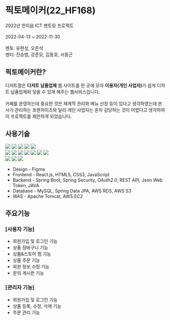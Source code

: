 # **픽토메이커(22_HF168)**
2022년 한이음 ICT 멘토링 프로젝트<br><br>
2022-04-13 ~ 2022-11-30<br><br>
멘토: 유현성, 오은석<br>
멘티: 진승범, 강준모, 김동호, 서동근

## **픽토메이커란?**
디저트팜은 <b>디저트 납품업체</b> 웹 사이트를 한 곳에 모아 <b>이용자(개인 사업자)</b>가 쉽게 디저트 납품업체와 닿을 수 있게 해주는 웹서비스입니다.
<br><br>
카페를 운영하는데 중요한 것은 체계적 관리와 메뉴 선정 등이 있다고 생각하였는데 본사가 관리하는 프렌차이즈와 달리 개인 사업자는 혼자 감당하는 것이 어렵다고 생각하여 이 프로젝트를 제안하게 되었습니다.

## <b>사용기술</b>
<span><img src="https://img.shields.io/badge/JAVA-007396?style=for-the-badge&logo=JAVA&logoColor=White">
<img src="https://img.shields.io/badge/SpringBoot-6DB33F?style=for-the-badge&logo=SpringBoot&logoColor=white">
<img src="https://img.shields.io/badge/Spring Security-6DB33F?style=for-the-badge&logo=Spring Security&logoColor=white"></span>
<img src="https://img.shields.io/badge/Swagger-6DB33F?style=for-the-badge&logo=Swagger&logoColor=white"></span>
<img src="https://img.shields.io/badge/JUnit5-25A162?style=for-the-badge&logo=JUnit5&logoColor=white"></span><br>
<img src="https://img.shields.io/badge/html-E34F26?style=for-the-badge&logo=html5&logoColor=white">
<img src="https://img.shields.io/badge/css-1572B6?style=for-the-badge&logo=css3&logoColor=white">
<img src="https://img.shields.io/badge/JAVASCRIPT-F7DF1E?style=for-the-badge&logo=javascript&logoColor=white">
<img src="https://img.shields.io/badge/react-0769AD?style=for-the-badge&logo=react&logoColor=White">
<img src="https://img.shields.io/badge/git-F05032?style=for-the-badge&logo=git&logoColor=white"></span>
<img src="https://img.shields.io/badge/github-181717?style=for-the-badge&logo=github&logoColor=white"></span>
<img src="https://img.shields.io/badge/git kraken-179287?style=for-the-badge&logo=gitkraken&logoColor=white"></span><br>
<img src="https://img.shields.io/badge/GRADLE-efefef?style=for-the-badge&logo=gradle&logoColor=white"></span>
<img src="https://img.shields.io/badge/AMAZON AWS-232F3E?style=for-the-badge&logo=amazon AWS&logoColor=white"></span>
<img src="https://img.shields.io/badge/apache tomcat-F8DC75?style=for-the-badge&logo=apachetomcat&logoColor=white">

- Design - Figma
- Frontend - React.js, HTML5, CSS3, JavaScript
- Backend - Spring Boot, Spring Security, OAuth2.0, REST API, Json Web Token, JAVA
- Database - MySQL, Spring Data JPA, AWS RDS, AWS S3
- WAS - Apache Tomcat, AWS EC2

## <b>주요기능</b>

### [사용자 기능]
- 회원가입 및 로그인 기능
- 상품 장바구니 기능
- 상품&스토어 찜 기능
- 상품 주문 기능
- 회원 정보 수정 기능
- 문의 게시판 기능

### [관리자 기능]
- 회원가입 및 로그인 기능
- 상품 등록, 수정, 삭제 기능
- 주문 관리 기능
